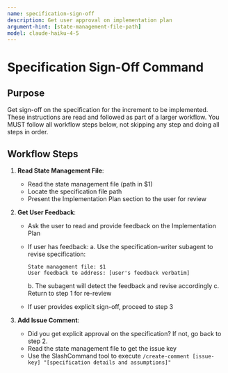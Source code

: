 ```yaml
---
name: specification-sign-off
description: Get user approval on implementation plan
argument-hint: [state-management-file-path]
model: claude-haiku-4-5
---
```


# Specification Sign-Off Command

## Purpose

Get sign-off on the specification for the increment to be implemented.
These instructions are read and followed as part of a larger workflow.
You MUST follow all workflow steps below, not skipping any step and doing all steps in order.

## Workflow Steps

1. **Read State Management File**:
   - Read the state management file (path in $1)
   - Locate the specification file path
   - Present the Implementation Plan section to the user for review

2. **Get User Feedback**:
   - Ask the user to read and provide feedback on the Implementation Plan
   - If user has feedback:
     a. Use the specification-writer subagent to revise specification:

        ```text
        State management file: $1
        User feedback to address: [user's feedback verbatim]
        ```

     b. The subagent will detect the feedback and revise accordingly
     c. Return to step 1 for re-review
   - If user provides explicit sign-off, proceed to step 3

3. **Add Issue Comment**:
   - Did you get explicit approval on the specification? If not, go back to step 2.
   - Read the state management file to get the issue key
   - Use the SlashCommand tool to execute `/create-comment [issue-key] "[specification details and assumptions]"`
